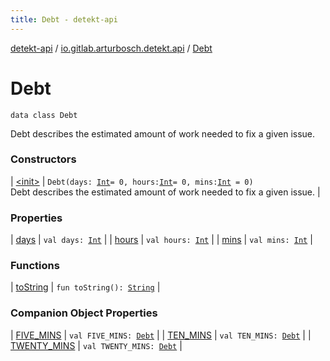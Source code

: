 ```yaml
---
title: Debt - detekt-api
---
```


[detekt-api](../../index.html) / [io.gitlab.arturbosch.detekt.api](../index.html) / [Debt](./index.html)

# Debt

`data class Debt`

Debt describes the estimated amount of work needed to fix a given issue.

### Constructors

| [&lt;init&gt;](-init-.html) | `Debt(days: `[`Int`](https://kotlinlang.org/api/latest/jvm/stdlib/kotlin/-int/index.html)` = 0, hours: `[`Int`](https://kotlinlang.org/api/latest/jvm/stdlib/kotlin/-int/index.html)` = 0, mins: `[`Int`](https://kotlinlang.org/api/latest/jvm/stdlib/kotlin/-int/index.html)` = 0)`<br>Debt describes the estimated amount of work needed to fix a given issue. |

### Properties

| [days](days.html) | `val days: `[`Int`](https://kotlinlang.org/api/latest/jvm/stdlib/kotlin/-int/index.html) |
| [hours](hours.html) | `val hours: `[`Int`](https://kotlinlang.org/api/latest/jvm/stdlib/kotlin/-int/index.html) |
| [mins](mins.html) | `val mins: `[`Int`](https://kotlinlang.org/api/latest/jvm/stdlib/kotlin/-int/index.html) |

### Functions

| [toString](to-string.html) | `fun toString(): `[`String`](https://kotlinlang.org/api/latest/jvm/stdlib/kotlin/-string/index.html) |

### Companion Object Properties

| [FIVE_MINS](-f-i-v-e_-m-i-n-s.html) | `val FIVE_MINS: `[`Debt`](./index.html) |
| [TEN_MINS](-t-e-n_-m-i-n-s.html) | `val TEN_MINS: `[`Debt`](./index.html) |
| [TWENTY_MINS](-t-w-e-n-t-y_-m-i-n-s.html) | `val TWENTY_MINS: `[`Debt`](./index.html) |

